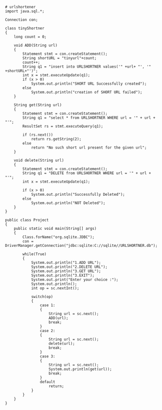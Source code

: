 	# urlshortener
	import java.sql.*;

	Connection con;

	class tinyShortner
	{
		long count = 0;

		void ADD(String url)
		{
			Statement stmt = con.createStatement();
			String shortURL = "tinyurl"+count;
			count++;
			String q1 = "insert into URLSHORTNER values('" +url+ "', '" +shortURL+"')";
			int x = stmt.executeUpdate(q1);
			if (x > 0)           
			    System.out.println("SHORT URL Successfully created");           
			else           
			    System.out.println("creation of SHORT URL failed");
		}

		String get(String url)
		{
			Statement stmt = con.createStatement();
			String q1 = "select * from URLSHORTNER WHERE url = '" + url + "'";
			ResultSet rs = stmt.executeQuery(q1);

			if (rs.next())
			    return rs.getString(2);
			else
			    return "No such short url present for the given url";
		}

		void delete(String url)
		{
			Statement stmt = con.createStatement();
			String q1 = "DELETE from URLSHORTNER WHERE url = '" + url + "'";
			int x = stmt.executeUpdate(q1);

			if (x > 0)           
			    System.out.println("Successfully Deleted");           
			else
			    System.out.println("NOT Deleted"); 
		}
	}

	public class Project
	{
		public static void main(String[] args) 
		{
			Class.forName("org.sqlite.JDBC");
			con = DriverManager.getConnection("jdbc:sqlite:C://sqlite//URLSHORTNER.db");

			while(True)
			{
				System.out.println("1.ADD URL");
				System.out.println("2.DELETE URL");
				System.out.println("3.GET URL");
				System.out.println("3.EXIT");
				System.out.print("Enter your choice :");
				System.out.println();
				int op = sc.nextInt();

				switch(op)
				{
					case 1:
					{
						String url = sc.next();
						ADD(url);
						break;
					}
					case 2:
					{
						String url = sc.next();
						delete(url);
						break;
					}
					case 3:
					{
						String url = sc.next();
						System.out.println(get(url));
						break;
					}
					default
						return;
				}
			}
		}
	}
